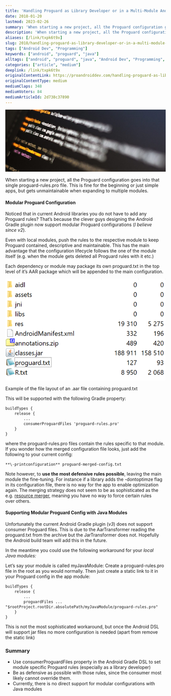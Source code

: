 ```yaml
---
title: 'Handling Proguard as Library Developer or in a Multi-Module Android Application'
date: 2018-01-20
lastmod: 2023-02-26
summary: 'When starting a new project, all the Proguard configuration goes into that single proguard-rules.pro file. This is fine for the beginning&#x2026;'
description: 'When starting a new project, all the Proguard configuration goes into that single proguard-rules.pro file. This is fine for the beginning&#x2026;'
aliases: [/link/txpk6t9x]
slug: 2018/handling-proguard-as-library-developer-or-in-a-multi-module-android-application
tags: ["Android Dev", "Programming"]
keywords: ["android", "proguard", "java"]
alltags: ["android", "proguard", "java", "Android Dev", "Programming", "medium"]
categories: ["article", "medium"]
deeplink: /link/txpk6t9x
originalContentLink: https://proandroiddev.com/handling-proguard-as-library-developer-or-in-a-multi-module-android-application-2d738c37890
originalContentType: medium
mediumClaps: 348
mediumVoters: 84
mediumArticleId: 2d738c37890
---
```

![](article_b74101ae90a953f37b8db58e.jpeg)

When starting a new project, all the Proguard configuration goes into that single proguard-rules.pro file. This is fine for the beginning or just simple apps, but gets unmaintainable when expanding to multiple modules.

#### Modular Proguard Configuration

Noticed that in current Android libraries you do not have to add any Proguard rules? That’s because the clever guys designing the Android Gradle plugin now support modular Proguard configurations (_I believe since v2_).

Even with local modules, push the rules to the respective module to keep Proguard contained, descriptive and maintainable. This has the main advantage that the configuration lifecycle follows the one of the module itself (e.g. when the module gets deleted all Proguard rules with it etc.)

Each dependency or module may package its own proguard.txt in the top level of it’s AAR package which will be appended to the main configuration.

![](article_a0c9f8f6633eaa9bd39f2b74.png)

Example of the file layout of an .aar file containing proguard.txt

This will be supported with the following Gradle property:

```
buildTypes {  
    release {  
        ...  
        consumerProguardFiles 'proguard-rules.pro'  
    }  
}
```

where the proguard-rules.pro files contain the rules specific to that module. If you wonder how the merged configuration file looks, just add the following to your current config:

```
**\-printconfiguration** proguard-merged-config.txt
```

Note however, to **use the most defensive rules possible**, leaving the main module the fine-tuning. For instance if a library adds the -dontoptimze flag in its configuration file, there is no way for the app to enable optimization again. The merging strategy does not seem to be as sophisticated as the e.g. [resource merger](https://developer.android.com/studio/write/add-resources.html#resource_merging), meaning you have no way to force certain rules over others.

#### Supporting Modular Proguard Config with Java Modules

Unfortunately the current Android Gradle plugin (_v3_) does not support consumer Proguard files. This is due to the AarTransformer reading the proguard.txt from the archive but the JarTransformer does not. Hopefully the Android build team will add this in the future.

In the meantime you could use the following workaround for your _local Java modules:_

Let’s say your module is called myJavaModule: Create a proguard-rules.pro file in the root as you would normally. Then just create a static link to it in your Proguard config in the app module:

```
buildTypes {  
    release {  
        ...  
        proguardFiles ... "$rootProject.rootDir.absolutePath/myJavaModule/proguard-rules.pro"  
    }  
}
```

This is not the most sophisticated workaround, but once the Android DSL will support jar files no more configuration is needed (apart from remove the static link)

### Summary

*   Use consumerProguardFiles property in the Android Gradle DSL to set module specific Proguard rules (especially as a library developer)
*   Be as defensive as possible with those rules, since the consumer most likely cannot override them.
*   Currently, there is no direct support for modular configurations with Java modules




